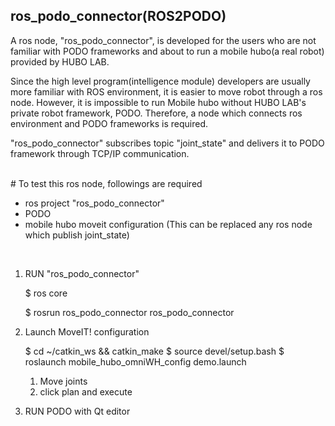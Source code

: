## ros_podo_connector(ROS2PODO)

A ros node, "ros_podo_connector", is developed for the users who are not familiar with PODO frameworks and about to run a mobile hubo(a real robot) provided by HUBO LAB.

Since the high level program(intelligence module) developers are usually more familiar with ROS environment, it is easier to move robot through a ros node. However, it is impossible to run Mobile hubo without HUBO LAB's private robot framework, PODO. Therefore, a node which connects ros environment and PODO frameworks is required.

"ros_podo_connector" subscribes topic "joint_state" and delivers it to PODO framework through TCP/IP communication.

</br>
# To test this ros node, followings are required

* ros project "ros_podo_connector"
* PODO
* mobile hubo moveit configuration (This can be replaced any ros node which publish joint_state) 

</br>

1. RUN "ros_podo_connector"

   $ ros core
 
   $ rosrun ros_podo_connector ros_podo_connector

2. Launch MoveIT! configuration

   $ cd ~/catkin_ws && catkin_make
   $ source devel/setup.bash
   $ roslaunch mobile_hubo_omniWH_config demo.launch
   1) Move joints
   2) click plan and execute
   
   
3. RUN PODO with Qt editor
